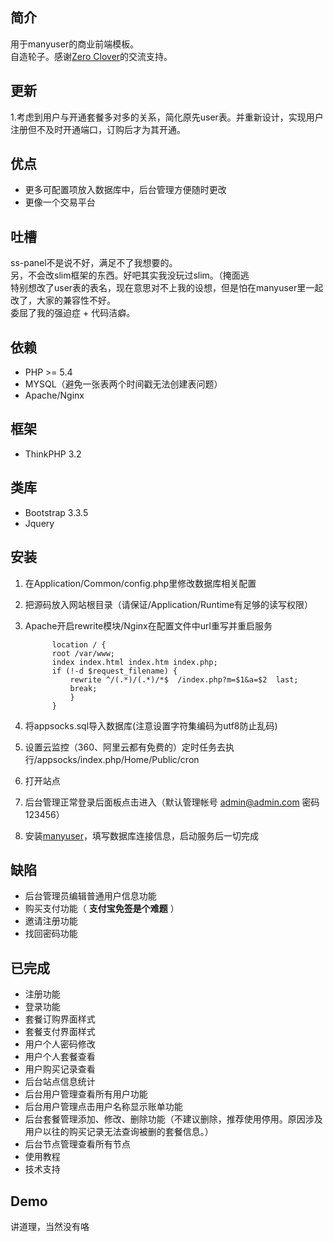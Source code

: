 
## 简介

用于manyuser的商业前端模板。  
自造轮子。感谢[Zero Clover](mailto:hmsxcxy@vip.qq.com)的交流支持。

## 更新

1.考虑到用户与开通套餐多对多的关系，简化原先user表。并重新设计，实现用户注册但不及时开通端口，订购后才为其开通。

## 优点

* 更多可配置项放入数据库中，后台管理方便随时更改
* 更像一个交易平台

## 吐槽

ss-panel不是说不好，满足不了我想要的。  
另，不会改slim框架的东西。好吧其实我没玩过slim。（掩面逃  
特别想改了user表的表名，现在意思对不上我的设想，但是怕在manyuser里一起改了，大家的兼容性不好。  
委屈了我的强迫症 + 代码洁癖。

## 依赖

* PHP >= 5.4
* MYSQL（避免一张表两个时间戳无法创建表问题）
* Apache/Nginx

## 框架

* ThinkPHP 3.2

## 类库
* Bootstrap 3.3.5
* Jquery

## 安装

1. 在Application/Common/config.php里修改数据库相关配置
2. 把源码放入网站根目录（请保证/Application/Runtime有足够的读写权限）
3. Apache开启rewrite模块/Nginx在配置文件中url重写并重启服务

      ```
            location / {
            root /var/www;
            index index.html index.htm index.php;
            if (!-d $request_filename) {
                rewrite ^/(.*)/(.*)/*$  /index.php?m=$1&a=$2  last;
                break;
                }
            }
      ```


4. 将appsocks.sql导入数据库(注意设置字符集编码为utf8防止乱码)
5. 设置云监控（360、阿里云都有免费的）定时任务去执行/appsocks/index.php/Home/Public/cron
5. 打开站点
6. 后台管理正常登录后面板点击进入（默认管理帐号 admin@admin.com 密码 123456）
7. 安装[manyuser](https://github.com/mengskysama/shadowsocks/tree/manyuser)，填写数据库连接信息，启动服务后一切完成

## 缺陷

* 后台管理员编辑普通用户信息功能
* 购买支付功能（ **支付宝免签是个难题** ）
* 邀请注册功能
* 找回密码功能


## 已完成

* 注册功能
* 登录功能
* 套餐订购界面样式
* 套餐支付界面样式
* 用户个人密码修改
* 用户个人套餐查看
* 用户购买记录查看
* 后台站点信息统计
* 后台用户管理查看所有用户功能
* 后台用户管理点击用户名称显示账单功能
* 后台套餐管理添加、修改、删除功能（不建议删除，推荐使用停用。原因涉及用户以往的购买记录无法查询被删的套餐信息。）
* 后台节点管理查看所有节点
* 使用教程
* 技术支持

## Demo

讲道理，当然没有咯
